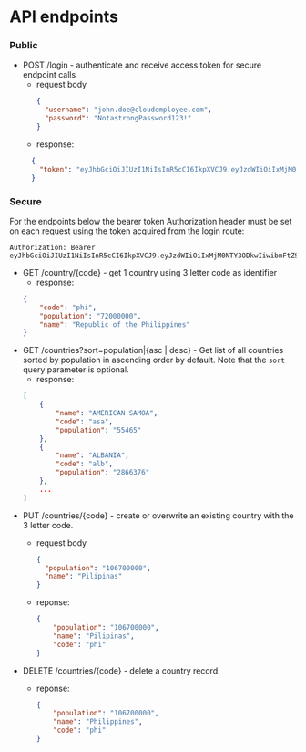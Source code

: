 # API endpoints
### Public
- POST /login - authenticate and receive access token for secure endpoint calls
    - request body
      ```json
      {
        "username": "john.doe@cloudemployee.com",
        "password": "NotastrongPassword123!" 
      }
      ```
    - response: 
    ```json
      {
        "token": "eyJhbGciOiJIUzI1NiIsInR5cCI6IkpXVCJ9.eyJzdWIiOiIxMjM0NTY3ODkwIiwibmFtZSI6IkpvaG4gRG9lIiwiaWF0IjoxNTE2MjM5MDIyfQ.SflKxwRJSMeKKF2QT4fwpMeJf36POk6yJV_adQssw5c"
      }
    ```

### Secure

For the endpoints below the bearer token Authorization header must be set on each request using the 
token acquired from the login route:
```
Authorization: Bearer eyJhbGciOiJIUzI1NiIsInR5cCI6IkpXVCJ9.eyJzdWIiOiIxMjM0NTY3ODkwIiwibmFtZSI6IkpvaG4gRG9lIiwiaWF0IjoxNTE2MjM5MDIyfQ.SflKxwRJSMeKKF2QT4fwpMeJf36POk6yJV_adQssw5c
```

- GET /country/{code} - get 1 country using 3 letter code as identifier
    - response: 
    ```json
    {
        "code": "phi",
        "population": "72000000",
        "name": "Republic of the Philippines"
    }
    ```
- GET /countries?sort=population|{asc | desc} - Get list of all countries sorted by population in ascending order by default. Note
that the `sort` query parameter is optional.
    - response: 
    ```json
    [
        {
            "name": "AMERICAN SAMOA",
            "code": "asa",
            "population": "55465"
        },
        {
            "name": "ALBANIA",
            "code": "alb",
            "population": "2866376"
        },
        ...
    ]
    ```
- PUT /countries/{code} - create or overwrite an existing country with the 3 letter code.
  - request body
      ```json
      {
        "population": "106700000",
        "name": "Pilipinas" 
      }
      ```
  
  - reponse:
     
    ```json
    {
        "population": "106700000",
        "name": "Pilipinas",
        "code": "phi"
    }
    ```
- DELETE /countries/{code} - delete a country record.
  - reponse:
     
    ```json
    {
        "population": "106700000",
        "name": "Philippines",
        "code": "phi"
    }
    ```    
    